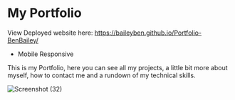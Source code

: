 # My Portfolio

View Deployed website here: https://baileyben.github.io/Portfolio-BenBailey/
* Mobile Responsive

This is my Portfolio, here you can see all my projects, a little bit more about myself, how to contact me and a rundown of my technical skills.

![Screenshot (32)](https://user-images.githubusercontent.com/114370453/198874256-2e332db4-66c2-40f1-a74e-61c9c831cfe1.png)
